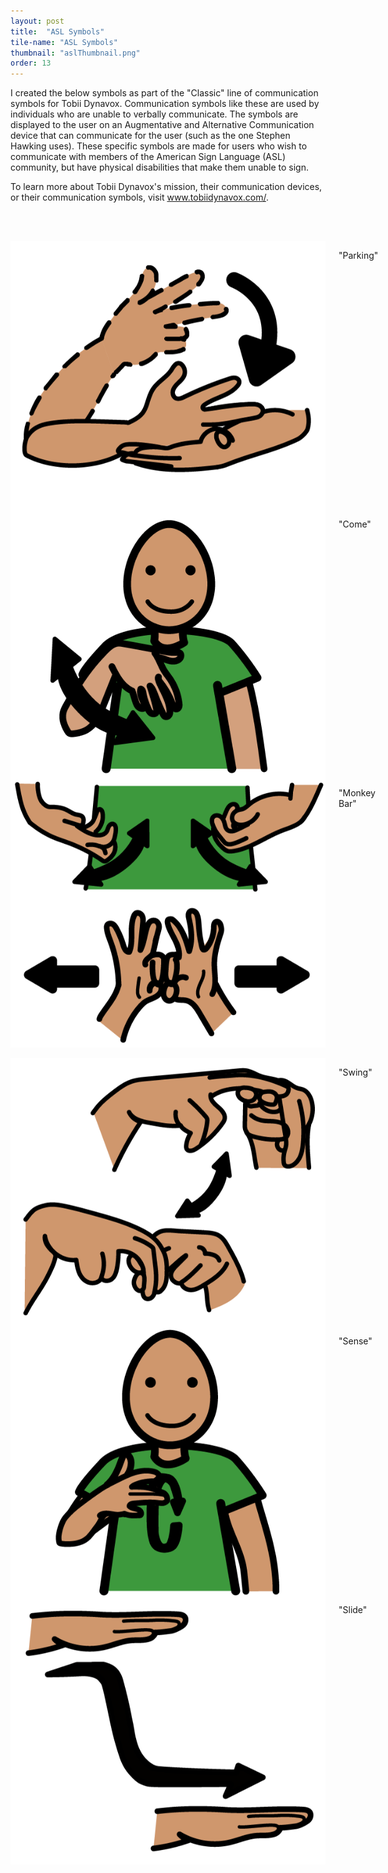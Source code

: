 ```yaml
---
layout: post
title:  "ASL Symbols"
tile-name: "ASL Symbols"
thumbnail: "aslThumbnail.png"
order: 13
---
```


I created the below symbols as part of the "Classic" line of communication symbols for Tobii Dynavox. Communication symbols like these are used by individuals who are unable to verbally communicate. The symbols are displayed to the user on an Augmentative and Alternative Communication device that can communicate for the user (such as the one Stephen Hawking uses). These specific symbols are made for users who wish to communicate with members of the American Sign Language (ASL) community, but have physical disabilities that make them unable to sign.

To learn more about Tobii Dynavox's mission, their communication devices, or their communication symbols, visit <a href="https://www.tobiidynavox.com/en-US/?MarketPopupClicked=true">www.tobiidynavox.com/</a>.


<br> <br>

<div class="row">

  <div class="small-12 medium-4 large-4 columns">
    <img src="/img/asl/parking.png" alt="Hero Image">
    <p class="centered">"Parking"</p>
  </div>

  <div class="small-12 medium-4 large-4 columns">
    <img src="/img/asl/come.png" alt="Hero Image"> 
    <p class="centered">"Come"</p>
  </div>
  
<div class="small-12 medium-4 large-4 columns">
    <img src="/img/asl/monkeyBar.png" alt="Hero Image">
    <p class="centered">"Monkey Bar"</p>
  </div>

</div>

<br>

<div class="row">


  <div class="small-12 medium-4 large-4 columns">
    <img src="/img/asl/swing.png" alt="Hero Image"> 
    <p class="centered">"Swing"</p>
  </div>

  <div class="small-12 medium-4 large-4 columns">
    <img src="/img/asl/sense.png" alt="Hero Image">
    <p class="centered">"Sense"</p>
  </div>

  <div class="small-12 medium-4 large-4 columns">
    <img src="/img/asl/slide.png" alt="Hero Image"> 
    <p class="centered">"Slide"</p>
  </div>

</div>
